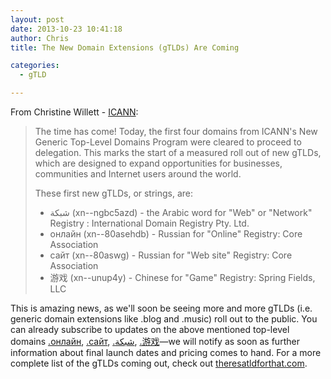 ```yaml
---
layout: post
date: 2013-10-23 10:41:18
author: Chris
title: The New Domain Extensions (gTLDs) Are Coming

categories:
  - gTLD

---
```


From Christine Willett - [ICANN](http://blog.icann.org/2013/10/first-new-gtlds-get-the-green-light-for-delegation/):

> The time has come! Today, the first four domains from ICANN's New Generic Top-Level Domains Program were cleared to proceed to delegation. This marks the start of a measured roll out of new gTLDs, which are designed to expand opportunities for businesses, communities and Internet users around the world.
>
> These first new gTLDs, or strings, are:
>
> + شبكة (xn--ngbc5azd) - the Arabic word for "Web" or "Network"
Registry : International Domain Registry Pty. Ltd.
> + онлайн (xn--80asehdb) - Russian for "Online"
Registry: Core Association
> + сайт (xn--80aswg) - Russian for "Web site"
Registry: Core Association
> + 游戏 (xn--unup4y) - Chinese for "Game"
Registry: Spring Fields, LLC

This is amazing news, as we'll soon be seeing more and more gTLDs (i.e. generic domain extensions like .blog and .music) roll out to the public. You can already subscribe to updates on the above mentioned top-level domains [.онлайн](https://iwantmyname.com/domains/dot-онлайн), [.сайт](https://iwantmyname.com/domains/dot-сайт), [.شبكة](https://iwantmyname.com/domains/dot-شبكة), [.游戏](https://iwantmyname.com/domains/dot-游戏)—we will notify as soon as further information about final launch dates and pricing comes to hand. For a more complete list of the gTLDs coming out, check out [theresatldforthat.com](http://theresatldforthat.com).

<!-- more -->
